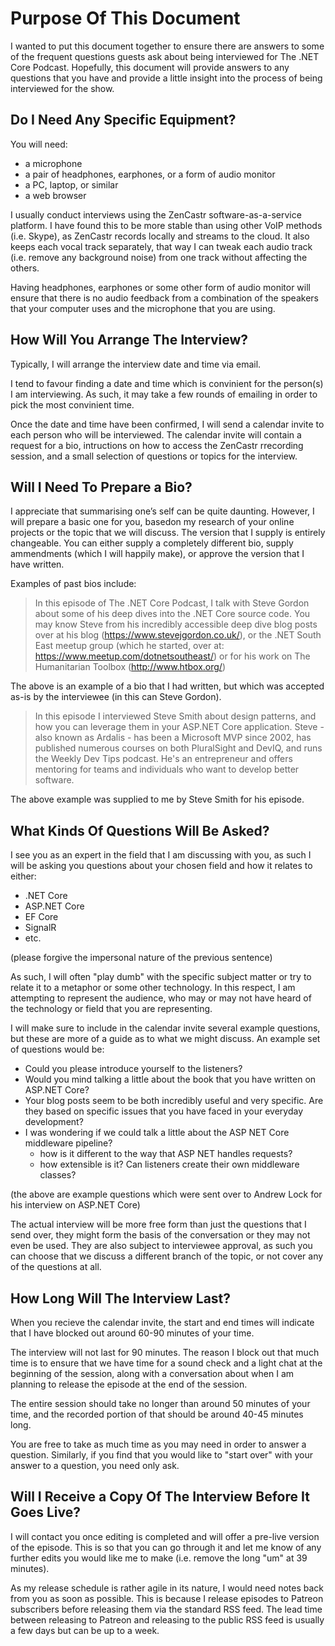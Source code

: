 # Purpose Of This Document

I wanted to put this document together to ensure there are answers to some of the frequent questions guests ask about being interviewed for The .NET Core Podcast. Hopefully, this document will provide answers to any questions that you have and provide a little insight into the process of being interviewed for the show.

## Do I Need Any Specific Equipment?
You will need:
* a microphone
* a pair of headphones, earphones, or a form of audio monitor
* a PC, laptop, or similar
* a web browser

I usually conduct interviews using the ZenCastr software-as-a-service platform. I have found this to be more stable than using other VoIP methods (i.e. Skype), as ZenCastr records locally and streams to the cloud. It also keeps each vocal track separately, that way I can tweak each audio track (i.e. remove any background noise) from one track without affecting the others.

Having headphones, earphones or some other form of audio monitor will ensure that there is no audio feedback from a combination of the speakers that your computer uses and the microphone that you are using.

## How Will You Arrange The Interview?
Typically, I will arrange the interview date and time via email.

I tend to favour finding a date and time which is convinient for the person(s) I am interviewing. As such, it may take a few rounds of emailing in order to pick the most convinient time.

Once the date and time have been confirmed, I will send a calendar invite to each person who will be interviewed. The calendar invite will contain a request for a bio, intructions on how to access the ZenCastr rrecording session, and a small selection of questions or topics for the interview.

## Will I Need To Prepare a Bio?
I appreciate that summarising one’s self can be quite daunting. However, I will prepare a basic one for you, basedon my research of your online projects or the topic that we will discuss. The version that I supply is entirely changeable. You can either supply a completely different bio, supply ammendments (which I will happily make), or approve the version that I have written.

Examples of past bios include:
> In this episode of The .NET Core Podcast, I talk with Steve Gordon about some of his deep dives into the .NET Core source code. You may know Steve from his incredibly accessible deep dive blog posts over at his blog (https://www.stevejgordon.co.uk/), or the .NET South East meetup group (which he started, over at: https://www.meetup.com/dotnetsoutheast/) or for his work on The Humanitarian Toolbox (http://www.htbox.org/)

The above is an example of a bio that I had written, but which was accepted as-is by the interviewee (in this can
Steve Gordon).
> In this episode I interviewed Steve Smith about design patterns, and how you can leverage them in your ASP.NET Core application. Steve - also known as Ardalis - has been a Microsoft MVP since 2002, has published numerous courses on both PluralSight and DevIQ, and runs the Weekly Dev Tips podcast. He's an entrepreneur and offers mentoring for teams and individuals who want to develop better software.

The above example was supplied to me by Steve Smith for his episode.

## What Kinds Of Questions Will Be Asked?
I see you as an expert in the field that I am discussing with you, as such I will be asking you questions about
your chosen field and how it relates to either:
* .NET Core
* ASP.NET Core
* EF Core
* SignalR
* etc.

(please forgive the impersonal nature of the previous sentence)

As such, I will often "play dumb" with the specific subject matter or try to relate it to a metaphor or some other technology. In this respect, I am attempting to represent the audience, who may or may not have heard of the technology or field that you are representing.

I will make sure to include in the calendar invite several example questions, but these are more of a guide as to what we might discuss. An example set of questions would be:

- Could you please introduce yourself to the listeners?
- Would you mind talking a little about the book that you have written on ASP.NET Core?
- Your blog posts seem to be both incredibly useful and very specific. Are they based on specific issues that you have faced in your everyday development?
- I was wondering if we could talk a little about the ASP NET Core middleware pipeline?
    - how is it different to the way that ASP NET handles requests?
    - how extensible is it? Can listeners create their own middleware classes?

(the above are example questions which were sent over to Andrew Lock for his interview on ASP.NET Core)

The actual interview will be more free form than just the questions that I send over, they might form the basis of the conversation or they may not even be used. They are also subject to interviewee approval, as such you can choose that we discuss a different branch of the topic, or not cover any of the questions at all.

## How Long Will The Interview Last?
When you recieve the calendar invite, the start and end times will indicate that I have blocked out around 60-90 minutes of your time.

The interview will not last for 90 minutes. The reason I block out that much time is to ensure that we have time for a sound check and a light chat at the beginning of the session, along with a conversation about when I am planning to release the episode at the end of the session.

The entire session should take no longer than around 50 minutes of your time, and the recorded portion of that should be around 40-45 minutes long.

You are free to take as much time as you may need in order to answer a question. Similarly, if you find that you would like to "start over" with your answer to a question, you need only ask.

## Will I Receive a Copy Of The Interview Before It Goes Live?
I will contact you once editing is completed and will offer a pre-live version of the episode. This is so that you can go through it and let me know of any further edits you would like me to make (i.e. remove the long "um" at 39 minutes).

As my release schedule is rather agile in its nature, I would need notes back from you as soon as possible. This is because I release episodes to Patreon subscribers before releasing them via the standard RSS feed. The lead time between releasing to Patreon and releasing to the public RSS feed is usually a few days but can be up to a week.